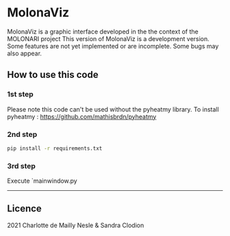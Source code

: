 # MolonaViz

MolonaViz is a graphic interface developed in the the context of the MOLONARI project 
This version of MolonaViz is a development version. Some features are not yet implemented or are incomplete.
Some bugs may also appear.

## How to use this code

### 1st step
Please note this code can't be used without the pyheatmy library. 
To install pyheatmy : https://github.com/mathisbrdn/pyheatmy

### 2nd step
```sh
pip install -r requirements.txt
```
### 3rd step
Execute `mainwindow.py

***

## Licence

2021 Charlotte de Mailly Nesle & Sandra Clodion

